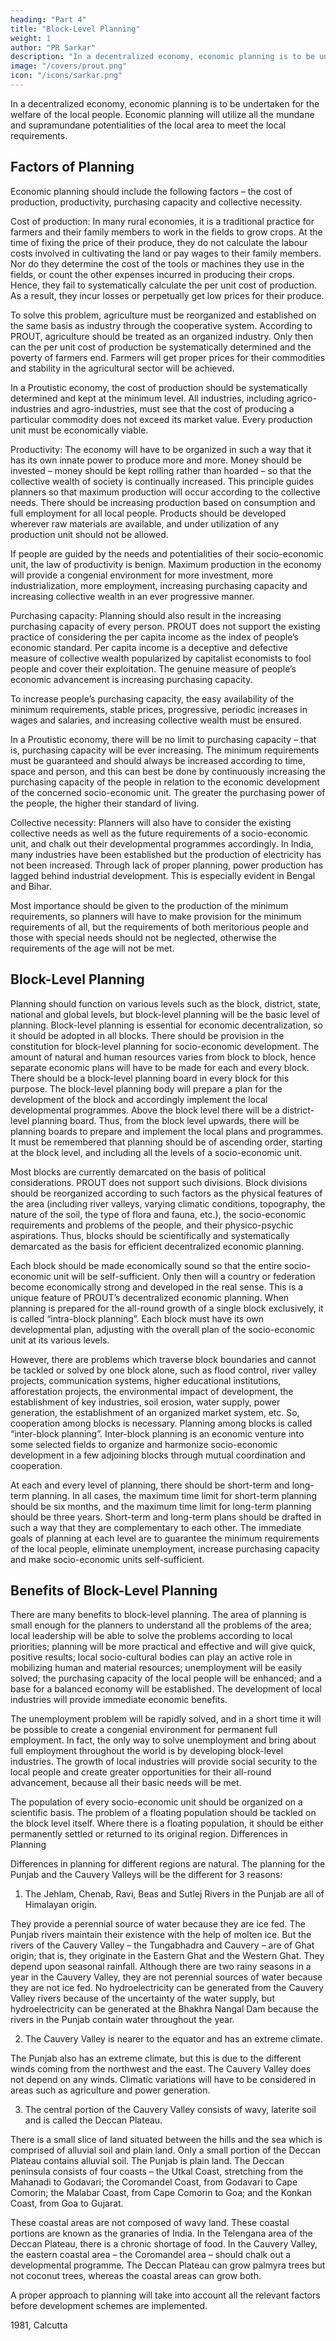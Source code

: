 ```yaml
---
heading: "Part 4"
title: "Block-Level Planning"
weight: 1
author: "PR Sarkar"
description: "In a decentralized economy, economic planning is to be undertaken for the welfare of the local people"
image: "/covers/prout.png"
icon: "/icons/sarkar.png"
---
```




In a decentralized economy, economic planning is to be undertaken for the welfare of the local people. Economic planning will utilize all the mundane and supramundane potentialities of the local area to meet the local requirements.


## Factors of Planning

Economic planning should include the following factors – the cost of production, productivity, purchasing capacity and collective necessity.

Cost of production: In many rural economies, it is a traditional practice for farmers and their family members to work in the fields to grow crops. At the time of fixing the price of their produce, they do not calculate the labour costs involved in cultivating the land or pay wages to their family members. Nor do they determine the cost of the tools or machines they use in the fields, or count the other expenses incurred in producing their crops. Hence, they fail to systematically calculate the per unit cost of production. As a result, they incur losses or perpetually get low prices for their produce.

To solve this problem, agriculture must be reorganized and established on the same basis as industry through the cooperative system. According to PROUT, agriculture should be treated as an organized industry. Only then can the per unit cost of production be systematically determined and the poverty of farmers end. Farmers will get proper prices for their commodities and stability in the agricultural sector will be achieved.

In a Proutistic economy, the cost of production should be systematically determined and kept at the minimum level. All industries, including agrico-industries and agro-industries, must see that the cost of producing a particular commodity does not exceed its market value. Every production unit must be economically viable.

Productivity: The economy will have to be organized in such a way that it has its own innate power to produce more and more. Money should be invested – money should be kept rolling rather than hoarded – so that the collective wealth of society is continually increased.
This principle guides planners so that maximum production will occur according to the collective needs. There should be increasing production based on consumption and full employment for all local people. Products should be developed wherever raw materials are available, and under utilization of any production unit should not be allowed.

If people are guided by the needs and potentialities of their socio-economic unit, the law of productivity is benign. Maximum production in the economy will provide a congenial environment for more investment, more industrialization, more employment, increasing purchasing capacity and increasing collective wealth in an ever progressive manner.

Purchasing capacity: Planning should also result in the increasing purchasing capacity of every person. PROUT does not support the existing practice of considering the per capita income as the index of people’s economic standard. Per capita income is a deceptive and defective measure of collective wealth popularized by capitalist economists to fool people and cover their exploitation. The genuine measure of people’s economic advancement is increasing purchasing capacity.

To increase people’s purchasing capacity, the easy availability of the minimum requirements, stable prices, progressive, periodic increases in wages and salaries, and increasing collective wealth must be ensured.

In a Proutistic economy, there will be no limit to purchasing capacity – that is, purchasing capacity will be ever increasing. The minimum requirements must be guaranteed and should always be increased according to time, space and person, and this can best be done by continuously increasing the purchasing capacity of the people in relation to the economic development of the concerned socio-economic unit. The greater the purchasing power of the people, the higher their standard of living.

Collective necessity: Planners will also have to consider the existing collective needs as well as the future requirements of a socio-economic unit, and chalk out their developmental programmes accordingly. In India, many industries have been established but the production of electricity has not been increased. Through lack of proper planning, power production has lagged behind industrial development. This is especially evident in Bengal and Bihar.

Most importance should be given to the production of the minimum requirements, so planners will have to make provision for the minimum requirements of all, but the requirements of both meritorious people and those with special needs should not be neglected, otherwise the requirements of the age will not be met.


## Block-Level Planning

Planning should function on various levels such as the block, district, state, national and global levels, but block-level planning will be the basic level of planning. Block-level planning is essential for economic decentralization, so it should be adopted in all blocks. There should be provision in the constitution for block-level planning for socio-economic development.
The amount of natural and human resources varies from block to block, hence separate economic plans will have to be made for each and every block. There should be a block-level planning board in every block for this purpose. The block-level planning body will prepare a plan for the development of the block and accordingly implement the local developmental programmes. Above the block level there will be a district-level planning board. Thus, from the block level upwards, there will be planning boards to prepare and implement the local plans and programmes. It must be remembered that planning should be of ascending order, starting at the block level, and including all the levels of a socio-economic unit.

Most blocks are currently demarcated on the basis of political considerations. PROUT does not support such divisions. Block divisions should be reorganized according to such factors as the physical features of the area (including river valleys, varying climatic conditions, topography, the nature of the soil, the type of flora and fauna, etc.), the socio-economic requirements and problems of the people, and their physico-psychic aspirations. Thus, blocks should be scientifically and systematically demarcated as the basis for efficient decentralized economic planning.

Each block should be made economically sound so that the entire socio-economic unit will be self-sufficient. Only then will a country or federation become economically strong and developed in the real sense. This is a unique feature of PROUT’s decentralized economic planning.
When planning is prepared for the all-round growth of a single block exclusively, it is called “intra-block planning”. Each block must have its own developmental plan, adjusting with the overall plan of the socio-economic unit at its various levels.

However, there are problems which traverse block boundaries and cannot be tackled or solved by one block alone, such as flood control, river valley projects, communication systems, higher educational institutions, afforestation projects, the environmental impact of development, the establishment of key industries, soil erosion, water supply, power generation, the establishment of an organized market system, etc. So, cooperation among blocks is necessary. Planning among blocks is called “inter-block planning”. Inter-block planning is an economic venture into some selected fields to organize and harmonize socio-economic development in a few adjoining blocks through mutual coordination and cooperation.

At each and every level of planning, there should be short-term and long-term planning. In all cases, the maximum time limit for short-term planning should be six months, and the maximum time limit for long-term planning should be three years. Short-term and long-term plans should be drafted in such a way that they are complementary to each other. The immediate goals of planning at each level are to guarantee the minimum requirements of the local people, eliminate unemployment, increase purchasing capacity and make socio-economic units self-sufficient.


## Benefits of Block-Level Planning

There are many benefits to block-level planning. The area of planning is small enough for the planners to understand all the problems of the area; local leadership will be able to solve the problems according to local priorities; planning will be more practical and effective and will give quick, positive results; local socio-cultural bodies can play an active role in mobilizing human and material resources; unemployment will be easily solved; the purchasing capacity of the local people will be enhanced; and a base for a balanced economy will be established.
The development of local industries will provide immediate economic benefits. 

The unemployment problem will be rapidly solved, and in a short time it will be possible to create a congenial environment for permanent full employment. In fact, the only way to solve unemployment and bring about full employment throughout the world is by developing block-level industries. The growth of local industries will provide social security to the local people and create greater opportunities for their all-round advancement, because all their basic needs will be met.

The population of every socio-economic unit should be organized on a scientific basis. The problem of a floating population should be tackled on the block level itself. Where there is a floating population, it should be either permanently settled or returned to its original region.
Differences in Planning



Differences in planning for different regions are natural. The planning for the Punjab and the Cauvery Valleys will be the different for 3 reasons:

1. The Jehlam, Chenab, Ravi, Beas and Sutlej Rivers in the Punjab are all of Himalayan origin. 

They provide a perennial source of water because they are ice fed. The Punjab rivers maintain their existence with the help of molten ice. But the rivers of the Cauvery Valley – the Tungabhadra and Cauvery – are of Ghat origin; that is, they originate in the Eastern Ghat and the Western Ghat. They depend upon seasonal rainfall. Although there are two rainy seasons in a year in the Cauvery Valley, they are not perennial sources of water because they are not ice fed. No hydroelectricity can be generated from the Cauvery Valley rivers because of the uncertainty of the water supply, but hydroelectricity can be generated at the Bhakhra Nangal Dam because the rivers in the Punjab contain water throughout the year.

2. The Cauvery Valley is nearer to the equator and has an extreme climate. 

The Punjab also has an extreme climate, but this is due to the different winds coming from the northwest and the east. The Cauvery Valley does not depend on any winds. Climatic variations will have to be considered in areas such as agriculture and power generation.

3. The central portion of the Cauvery Valley consists of wavy, laterite soil and is called the Deccan Plateau. 

There is a small slice of land situated between the hills and the sea which is comprised of alluvial soil and plain land. Only a small portion of the Deccan Plateau contains alluvial soil. The Punjab is plain land. The Deccan peninsula consists of four coasts – the Utkal Coast, stretching from the Mahanadi to Godavari; the Coromandel Coast, from Godavari to Cape Comorin; the Malabar Coast, from Cape Comorin to Goa; and the Konkan Coast, from Goa to Gujarat. 

These coastal areas are not composed of wavy land. These coastal portions are known as the granaries of India. In the Telengana area of the Deccan Plateau, there is a chronic shortage of food. In the Cauvery Valley, the eastern coastal area – the Coromandel area – should chalk out a developmental programme. The Deccan Plateau can grow palmyra trees but not coconut trees, whereas the coastal areas can grow both.

A proper approach to planning will take into account all the relevant factors before development schemes are implemented.


1981, Calcutta